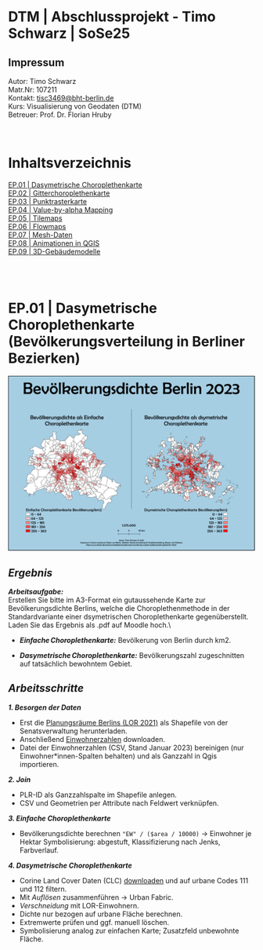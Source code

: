 #  DTM | Abschlussprojekt - Timo Schwarz | SoSe25 
## Impressum

Autor:  Timo Schwarz\
Matr.Nr:  107211\
Kontakt:  tisc3469@bht-berlin.de\
Kurs:  Visualisierung von Geodaten (DTM)\
Betreuer:  Prof. Dr. Florian Hruby
<br><br><br>
# Inhaltsverzeichnis
[EP.01 | Dasymetrische Choroplethenkarte](#EP.1)<br>
[EP.02 | Gitterchoroplethenkarte](#EP.2)<br>
[EP.03 | Punktrasterkarte](#EP.3)<br>
[EP.04 | Value-by-alpha Mapping](#EP.4)<br>
[EP.05 | Tilemaps](#EP.5)<br>
[EP.06 | Flowmaps](#EP.6)<br>
[EP.07 | Mesh-Daten](#EP.7)<br>
[EP.08 | Animationen in QGIS](#EP.8)<br>
[EP.09 | 3D-Gebäudemodelle](#EP.9)<br>
<br><br>
<a id="EP.1"></a>
<br>
# EP.01 | Dasymetrische Choroplethenkarte (Bevölkerungsverteilung in Berliner Bezierken)  
![image](https://github.com/timsch-gif/Abschlussprojekt/blob/Abgaben/berlin_bev_Choroplethenkarte.png)
## *Ergebnis*
***Arbeitsaufgabe:***\
Erstellen Sie bitte im A3-Format ein gutaussehende Karte zur Bevölkerungsdichte Berlins, welche die Choroplethenmethode in der Standardvariante einer dsymetrischen Choroplethenkarte gegenüberstellt. Laden Sie das Ergebnis als .pdf auf Moodle hoch.\

* ***Einfache Choroplethenkarte:*** Bevölkerung von Berlin durch km2.
  
* ***Dasymetrische Choroplethenkarte:*** Bevölkerungszahl zugeschnitten auf tatsächlich bewohntem Gebiet.

## *Arbeitsschritte*
***1. Besorgen der Daten***
* Erst die [Planungsräume Berlins (LOR 2021)](https://www.berlin.de/sen/sbw/stadtdaten/stadtwissen/sozialraumorientierte-planungsgrundlagen/lebensweltlich-orientierte-raeume/) als Shapefile von der Senatsverwaltung herunterladen.
* Anschließend [Einwohnerzahlen](https://www.berlin.de/sen/sbw/stadtdaten/stadtwissen/monitoring-soziale-stadtentwicklung/bericht-2021/tabellen/=) downloaden.
* Datei der Einwohnerzahlen (CSV, Stand Januar 2023) bereinigen (nur Einwohner*innen-Spalten behalten) und als Ganzzahl in Qgis importieren.
  
***2. Join***
* PLR-ID als Ganzzahlspalte im Shapefile anlegen.
* CSV und Geometrien per Attribute nach Feldwert verknüpfen.

***3. Einfache Choroplethenkarte***
* Bevölkerungsdichte berechnen
`"EW" / ($area / 10000)` → Einwohner je Hektar
Symbolisierung: abgestuft, Klassifizierung nach Jenks, Farbverlauf.

***4. Dasymetrische Choroplethenkarte***
* Corine Land Cover Daten (CLC) [downloaden](https://land.copernicus.eu/en/technical-library) und auf urbane Codes 111 und 112 filtern.
* Mit _Auflösen_ zusammenführen → Urban Fabric.
* _Verschneidung_ mit LOR-Einwohnern.
* Dichte nur bezogen auf urbane Fläche berechnen.
* Extremwerte prüfen und ggf. manuell löschen.
* Symbolisierung analog zur einfachen Karte; Zusatzfeld unbewohnte Fläche.
